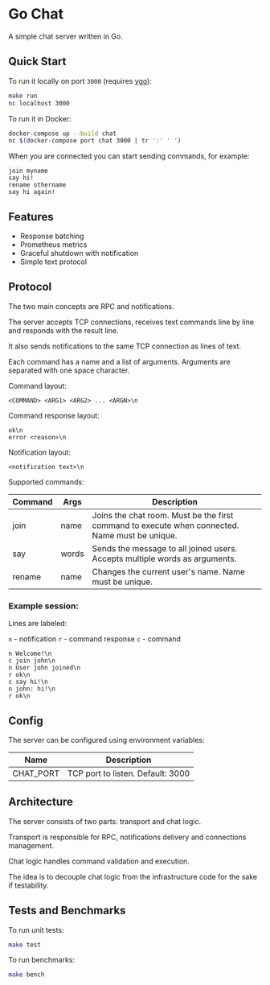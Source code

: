 # Go Chat

A simple chat server written in Go.

## Quick Start

To run it locally on port `3000` (requires [vgo](https://github.com/golang/vgo)):
```bash
make run
nc localhost 3000
```

To run it in Docker:
```bash
docker-compose up --build chat
nc $(docker-compose port chat 3000 | tr ':' ' ')
```

When you are connected you can start sending commands, for example:
```text
join myname
say hi!
rename othername
say hi again!
```

## Features

* Response batching
* Prometheus metrics
* Graceful shutdown with notification
* Simple text protocol

## Protocol

The two main concepts are RPC and notifications.

The server accepts TCP connections, receives text commands line by line and responds with the result line.

It also sends notifications to the same TCP connection as lines of text.

Each command has a name and a list of arguments. Arguments are separated with one space character. 

Command layout:

```text
<COMMAND> <ARG1> <ARG2> ... <ARGN>\n
```

Command response layout:

```text
ok\n
error <reason>\n
```

Notification layout:

```text
<notification text>\n
```

Supported commands:

Command | Args  | Description
--------|-------|------------
join    | name  | Joins the chat room. Must be the first command to execute when connected. Name must be unique.
say     | words | Sends the message to all joined users. Accepts multiple words as arguments.
rename  | name  | Changes the current user's name. Name must be unique.

### Example session:

Lines are labeled:

`n` - notification
`r` - command response
`c` - command

```text
n Welcome!\n
c join john\n
n User john joined\n
r ok\n
c say hi!\n
n john: hi!\n
r ok\n
```

## Config

The server can be configured using environment variables:

Name      | Description
----------|------------
CHAT_PORT | TCP port to listen. Default: 3000

## Architecture

The server consists of two parts: transport and chat logic.

Transport is responsible for RPC, notifications delivery and connections management.

Chat logic handles command validation and execution.

The idea is to decouple chat logic from the infrastructure code for the sake if testability.

## Tests and Benchmarks

To run unit tests:

```bash
make test
```

To run benchmarks:

```bash
make bench
```
